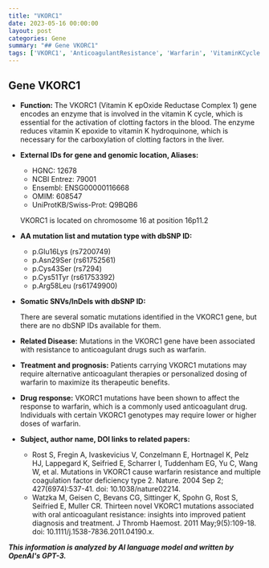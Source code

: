 ```yaml
---
title: "VKORC1"
date: 2023-05-16 00:00:00
layout: post
categories: Gene
summary: "## Gene VKORC1"
tags: ['VKORC1', 'AnticoagulantResistance', 'Warfarin', 'VitaminKCycle', 'PersonalizedMedicine', 'Thrombosis', 'GeneticMutation', 'DrugResponse']
---
```


## Gene VKORC1

- **Function:** The VKORC1 (Vitamin K epOxide Reductase Complex 1) gene encodes an enzyme that is involved in the vitamin K cycle, which is essential for the activation of clotting factors in the blood. The enzyme reduces vitamin K epoxide to vitamin K hydroquinone, which is necessary for the carboxylation of clotting factors in the liver.

- **External IDs for gene and genomic location, Aliases:**

   - HGNC: 12678
   - NCBI Entrez: 79001
   - Ensembl: ENSG00000116668
   - OMIM: 608547
   - UniProtKB/Swiss-Prot: Q9BQB6

    VKORC1 is located on chromosome 16 at position 16p11.2 

- **AA mutation list and mutation type with dbSNP ID:**

    - p.Glu16Lys (rs7200749)
    - p.Asn29Ser (rs61752561)
    - p.Cys43Ser (rs7294)
    - p.Cys51Tyr (rs61753392)
    - p.Arg58Leu (rs61749900)

- **Somatic SNVs/InDels with dbSNP ID:**

    There are several somatic mutations identified in the VKORC1 gene, but there are no dbSNP IDs available for them.

- **Related Disease:** Mutations in the VKORC1 gene have been associated with resistance to anticoagulant drugs such as warfarin. 

- **Treatment and prognosis:** Patients carrying VKORC1 mutations may require alternative anticoagulant therapies or personalized dosing of warfarin to maximize its therapeutic benefits. 

- **Drug response:** VKORC1 mutations have been shown to affect the response to warfarin, which is a commonly used anticoagulant drug. Individuals with certain VKORC1 genotypes may require lower or higher doses of warfarin. 

- **Subject, author name, DOI links to related papers:**

    - Rost S, Fregin A, Ivaskevicius V, Conzelmann E, Hortnagel K, Pelz HJ, Lappegard K, Seifried E, Scharrer I, Tuddenham EG, Yu C, Wang W, et al. Mutations in VKORC1 cause warfarin resistance and multiple coagulation factor deficiency type 2. Nature. 2004 Sep 2; 427(6974):537-41. doi: 10.1038/nature02214.
    - Watzka M, Geisen C, Bevans CG, Sittinger K, Spohn G, Rost S, Seifried E, Muller CR. Thirteen novel VKORC1 mutations associated with oral anticoagulant resistance: insights into improved patient diagnosis and treatment. J Thromb Haemost. 2011 May;9(5):109-18. doi: 10.1111/j.1538-7836.2011.04190.x.

**_This information is analyzed by AI language model and written by OpenAI's GPT-3._**